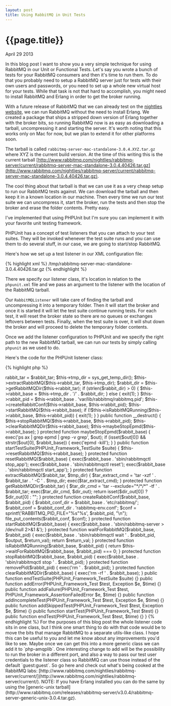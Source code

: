 ```yaml
---
layout: post
title: Using RabbitMQ in Unit Tests
---
```


# {{page.title}}

<span class="meta">April 29 2013</span>

In this blog post I want to show you a very simple technique for using RabbitMQ in our Unit or Functional Tests. Let's say you wrote a bunch of tests for your RabbitMQ consumers and then it's time to run them. To do that you probably need to setup a RabbitMQ server just for tests with their own users and passwords, or you need to set up a whole new virtual host for your tests. While that task is not that hard to accomplish, you might need to install RabbitMQ and Erlang in order to get the broker running.

With a future release of RabbitMQ that we can already test on the [nightlies website](http://www.rabbitmq.com/nightlies/rabbitmq-server/current/), we can run RabbitMQ without the need to install Erlang. We created a package that ships a stripped down version of Erlang together with the broker bits, so running RabbitMQ now is as easy as downloading a tarball, uncompressing it and starting the server. It's worth noting that this works only on Mac for now, but we plan to extend it for other platforms soon.

The tarball is called `rabbitmq-server-mac-standalone-3.0.4.XYZ.tar.gz` where XYZ is the current build version. At the time of this writing this is the current tarball [http://www.rabbitmq.com/nightlies/rabbitmq-server/current/rabbitmq-server-mac-standalone-3.0.4.40426.tar.gz](http://www.rabbitmq.com/nightlies/rabbitmq-server/current/rabbitmq-server-mac-standalone-3.0.4.40426.tar.gz).

The cool thing about that tarball is that we can use it as a very cheap setup to run our RabbitMQ tests against. We can download the tarball and then keep it in a known location in our machine. Then every time we run our test suite we can uncompress it, start the broker, run the tests and then stop the broker and erase the folder contents. Pretty easy.

I've implemented that using PHPUnit but I'm sure you can implement it with your favorite unit testing framework.

PHPUnit has a concept of test listeners that you can attach to your test suites. They will be invoked whenever the test suite runs and you can use them to do several stuff, in our case, we are going to start/stop RabbitMQ.

Here's how we set up a test listener in our XML configuration file:

{% highlight xml %}
<listeners>
    <listener class="RabbitMQListener" file="PhpAmqpLib/Tests/RabbitMQListener.php">
        <arguments>
            <string>/tmp/rabbitmq-server-mac-standalone-3.0.4.40426.tar.gz</string>
        </arguments>
    </listener>
</listeners>
{% endhighlight %}

There we specify our listener class, it's location in relation to the `phpunit.xml` file and we pass an argument to the listener with the location of the RabbitMQ tarball.

Our `RabbitMQListener` will take care of finding the tarball and uncompressing it into a temporary folder. Then it will start the broker and once it is started it will let the test suite continue running tests. For each test, it will reset the broker state so there are no queues or exchanges leftovers between tests. Finally, when the test suite is over, it will shut down the broker and will proceed to delete the temporary folder contents.

Once we add the listener configuration to PHPUnit and we specify the right path to the new RabbitMQ tarball, we can run our tests by simply calling `phpunit` as we used to do.

Here's the code for the PHPUnit listener class:

{% highlight php %}
<?php

class RabbitMQListener implements PHPUnit_Framework_TestListener 
{
    protected $tmp_dir;
    protected $rabbit_base;
    protected $rabbit_tar;
    protected $rabbit_pid;

    public function __construct($rabbit_tar) 
    {
        $this->rabbit_tar = $rabbit_tar;
        $this->tmp_dir = sys_get_temp_dir();

        $this->extractRabbitMQ($this->rabbit_tar, $this->tmp_dir);

        $rabbit_dir = $this->getRabbitMQDir($this->rabbit_tar);

        if (strlen($rabbit_dir) > 0) {
            $this->rabbit_base = $this->tmp_dir . '/' . $rabbit_dir;
        } else {
            exit(1);
        }

        $this->rabbit_pid = $this->rabbit_base . 'var/lib/rabbitmq/rabbitmq.pid';

        $this->createRabbitConf($this->rabbit_base, $this->rabbit_pid);

        $this->startRabbitMQ($this->rabbit_base);

        if (!$this->isRabbitMQRunning($this->rabbit_base, $this->rabbit_pid)) {
            exit(1);
        }
    }

    public function __destruct()
    {
        $this->stopRabbitMQ($this->rabbit_base, $this->rabbit_pid);
        $this->clearRabbitMQDir($this->rabbit_base);

        $this->maybeStopEpmd($this->rabbit_base);
    }

    protected function maybeStopEpmd($rabbit_base)
    {
        exec('ps ax | grep epmd | grep -v grep', $out);

        if (isset($out[0]) && strstr($out[0], $rabbit_base)) {
            exec('epmd -kill');
        }
    }

    public function startTestSuite(PHPUnit_Framework_TestSuite $suite)
    {
        $this->resetRabbitMQ($this->rabbit_base);
    }

    protected function resetRabbitMQ($rabbit_base)
    {
        exec($rabbit_base . 'sbin/rabbitmqctl stop_app');
        exec($rabbit_base . 'sbin/rabbitmqctl reset');
        exec($rabbit_base . 'sbin/rabbitmqctl start_app');
    }

    protected function extractRabbitMQ($rabbit_tar, $tmp_dir)
    {
        $tar_extract_cmd = 'tar -xzf ' . $rabbit_tar . ' -C ' . $tmp_dir;
        exec($tar_extract_cmd);
    }

    protected function getRabbitMQDir($rabbit_tar)
    {
        $tar_dir_cmd = 'tar --exclude="*/*/*" -tf ' . $rabbit_tar;
        exec($tar_dir_cmd, $dir_out);

        return isset($dir_out[0]) ? $dir_out[0] : "";
    }

    protected function createRabbitConf($rabbit_base, $rabbit_pid)
    {
        $rabbit_conf_dir = $rabbit_base . 'etc/rabbitmq/';
        $rabbit_conf = $rabbit_conf_dir . 'rabbitmq-env.conf';
        $conf = sprintf('RABBITMQ_PID_FILE="%s"%s', $rabbit_pid, "\n");

        file_put_contents($rabbit_conf, $conf);
    }

    protected function startRabbitMQ($rabbit_base)
    {
        exec($rabbit_base . 'sbin/rabbitmq-server > /dev/null 2>&1 &');
    }

    protected function waitForRabbitMQ($rabbit_base, $rabbit_pid)
    {
        exec($rabbit_base . 'sbin/rabbitmqctl wait ' . $rabbit_pid, $output, $return_val);
        return $return_val;
    }

    protected function isRabbitMQRunning($rabbit_base, $rabbit_pid)
    {
        return $this->waitForRabbitMQ($rabbit_base, $rabbit_pid) === 0;
    }

    protected function stopRabbitMQ($rabbit_base, $rabbit_pid)
    {
        exec($rabbit_base . 'sbin/rabbitmqctl stop ' . $rabbit_pid);
    }

    protected function removePid($rabbit_pid)
    {
        exec('rm ' . $rabbit_pid);
    }

    protected function clearRabbitMQDir($rabbit_base)
    {
        exec('rm -rf ' . $rabbit_base);
    }

    public function endTestSuite(PHPUnit_Framework_TestSuite $suite)
    {}

    public function addError(PHPUnit_Framework_Test $test, Exception $e, $time)
    {}

    public function addFailure(PHPUnit_Framework_Test $test, PHPUnit_Framework_AssertionFailedError $e, $time)
    {}

    public function addIncompleteTest(PHPUnit_Framework_Test $test, Exception $e, $time)
    {}

    public function addSkippedTest(PHPUnit_Framework_Test $test, Exception $e, $time)
    {}

    public function startTest(PHPUnit_Framework_Test $test)
    {}

    public function endTest(PHPUnit_Framework_Test $test, $time)
    {}
}
{% endhighlight %}

For the purposes of this blog post the whole listener code sits in one class, but I think one smart thing to do with that code would be to move the bits that manage RabbitMQ to a separate utils-like class.

I hope this can be useful to you and let me know about any improvements you'd like to see. Maybe once we can get this into a more generic class we can add it to `php-amqplib`. One interesting change to add will be the possibility to run the broker in a different port, and also a way to pass our test user credentials to the listener class so RabbitMQ can use those instead of the default `guest:guest`.

So go here and check out what's being cooked at the RabbitMQ labs: [http://www.rabbitmq.com/nightlies/rabbitmq-server/current/](http://www.rabbitmq.com/nightlies/rabbitmq-server/current/).

NOTE: If you have Erlang installed you can do the same by using the [generic-unix tarball](http://www.rabbitmq.com/releases/rabbitmq-server/v3.0.4/rabbitmq-server-generic-unix-3.0.4.tar.gz).